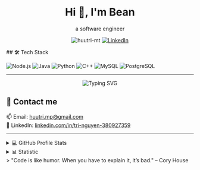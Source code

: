<h1 align="center">Hi 👋, I'm Bean</h1>
<p align="center">
  a software engineer
</p>

<p align="center">
  <img src="https://komarev.com/ghpvc/?username=huutri-mt&label=Profile%20views&color=0e75b6&style=flat" alt="huutri-mt" />
  <a href="https://linkedin.com/in/tri-nguyen-380927359" target="_blank">
    <img alt="LinkedIn" src="https://img.shields.io/badge/Connect-Linkedin-blue?logo=linkedin" />
  </a>
</p>
## 🛠 Tech Stack

![Node.js](https://img.shields.io/badge/-Node.js-green?style=flat-square&logo=node.js)
![Java](https://img.shields.io/badge/-Java-red?style=flat-square&logo=openjdk)
![Python](https://img.shields.io/badge/-Python-blue?style=flat-square&logo=python)
![C++](https://img.shields.io/badge/-C++-00599C?style=flat-square&logo=c%2B%2B)
![MySQL](https://img.shields.io/badge/-MySQL-4479A1?style=flat-square&logo=mysql)
![PostgreSQL](https://img.shields.io/badge/-PostgreSQL-336791?style=flat-square&logo=postgresql)

---
<p align="center">
  <img src="https://readme-typing-svg.demolab.com?font=Fira+Code&size=24&duration=2000&pause=1000&color=F700FF&center=true&vCenter=true&width=435&lines=Building+useful+things+with+code;Always+learning+and+exploring" alt="Typing SVG" />
</p>

## 🏢 Contact me

📫 Email: [huutri.mp@gmail.com](mailto:huutri.mp@gmail.com)  
💼 LinkedIn: [linkedin.com/in/tri-nguyen-380927359](https://www.linkedin.com/in/tri-nguyen-380927359/)

---

<details>
  <summary>💻 GitHub Profile Stats</summary>

  <img align="left" src="https://github-readme-stats.vercel.app/api?username=huutri-mt&show_icons=true&theme=radical" width="50%" />
  <img align="right" src="https://github-readme-stats.vercel.app/api/top-langs/?username=huutri-mt&layout=compact&theme=radical" width="45%" />
</details>

<details>
  <summary>📊 Statistic</summary>

  <p align="center">
    <img src="https://github-profile-summary-cards.vercel.app/api/cards/profile-details?username=huutri-mt&theme=tokyonight" />
    <img src="https://github-readme-streak-stats.herokuapp.com/?user=huutri-mt&theme=radical" />
  </p>
</details>
> "Code is like humor. When you have to explain it, it’s bad." – Cory House

